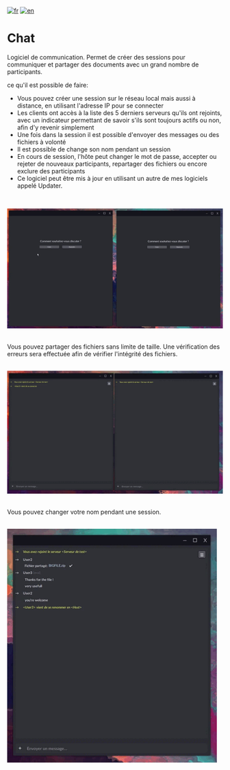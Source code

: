 [![fr](https://img.shields.io/badge/lang-fr-red.svg)](README.md)
[![en](https://img.shields.io/badge/lang-en-blue.svg)](README.en.md)

# Chat
Logiciel de communication. Permet de créer des sessions pour communiquer et partager des documents avec un grand nombre de participants. <br>

ce qu'il est possible de faire:
* Vous pouvez créer une session sur le réseau local mais aussi à distance, en utilisant l'adresse IP pour se connecter
* Les clients ont accès à la liste des 5 derniers serveurs qu'ils ont rejoints, avec un indicateur permettant de savoir s'ils sont toujours actifs ou non, afin d'y revenir simplement
* Une fois dans la session il est possible d'envoyer des messages ou des fichiers à volonté
* Il est possible de change son nom pendant un session
* En cours de session, l'hôte peut changer le mot de passe, accepter ou rejeter de nouveaux participants, repartager des fichiers ou encore exclure des participants
* Ce logiciel peut être mis à jour en utilisant un autre de mes logiciels appelé Updater.
<br>


![Chat](sources/Chat_1.gif)

<br>
Vous pouvez partager des fichiers sans limite de taille. Une vérification des erreurs sera effectuée afin de vérifier l'intégrité des fichiers. <br>
<br>

![Chat](sources/Chat_2.gif)

<br>
Vous pouvez changer votre nom pendant une session. <br>
<br>

![Chat](sources/Chat_3.gif)

